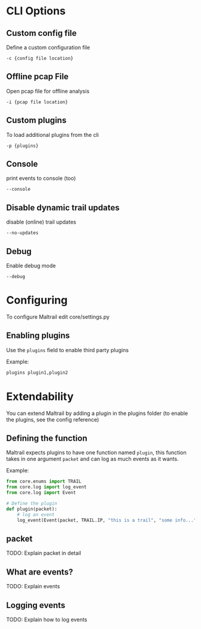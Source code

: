 # CLI Options

## Custom config file

Define a custom configuration file

`-c {config file location}`

## Offline pcap File

Open pcap file for offline analysis

`-i {pcap file location}`

## Custom plugins

To load additional plugins from the cli

`-p {plugins}`

## Console

print events to console (too)

`--console`

## Disable dynamic trail updates

disable (online) trail updates

`--no-updates`

## Debug

Enable debug mode

`--debug`

# Configuring

To configure Maltrail edit core/settings.py

## Enabling plugins

Use the `plugins` field to enable third party plugins

Example:

```txt
plugins plugin1,plugin2
```

# Extendability

You can extend Maltrail by adding a plugin in the plugins folder (to enable the plugins, see the config reference)

## Defining the function

Maltrail expects plugins to have one function named `plugin`, this function takes in one argument `packet` and can log as much events as it wants.

Example:

```python
from core.enums import TRAIL
from core.log import log_event
from core.log import Event

# Define the plugin
def plugin(packet):
    # log an event
    log_event(Event(packet, TRAIL.IP, "this is a trail", "some info...", "reference"))
```

## packet

TODO: Explain packet in detail

## What are events?

TODO: Explain events

## Logging events

TODO: Explain how to log events